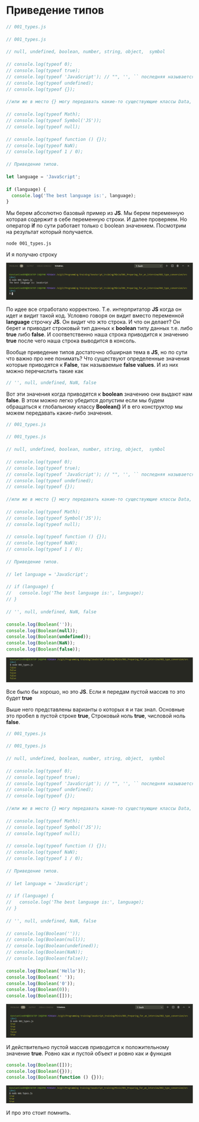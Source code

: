 # Приведение типов

```js
// 001_types.js

// 001_types.js

// null, undefined, boolean, number, string, object,  symbol

// console.log(typeof 0);
// console.log(typeof true);
// console.log(typeof 'JavaScript'); // "", '', `` последняя называется литералами или шаблонная строка
// console.log(typeof undefined);
// console.log(typeof {});

//или же в место {} могу передавать какие-то существующие классы Data, Math

// console.log(typeof Math);
// console.log(typeof Symbol('JS'));
// console.log(typeof null);

// console.log(typeof function () {});
// console.log(typeof NaN);
// console.log(typeof 1 / 0);

// Приведение типов.

let language = 'JavaScript';

if (language) {
  console.log('The best language is:', language);
}
```

Мы берем абсолютно базовый пример из **JS**. Мы берем переменную которая содержит в себе переменную строки. И далее проверяем. Но оператор **if** по сути работает только с boolean значением. Посмотрим на результат который получается.

```shell
node 001_types.js
```

И я получаю строку

![](img/001.png)

По идее все отработало корректоно. Т.е. интерпритатор **JS** когда он идет и видит такой код. Условно говоря он видит вместо переменной **language** строчку **JS**. Он видит что жто строка. И что он делает? Он берет и приводит строковый тип данных к **boolean** типу данных т.е. либо **true** либо **false**. И соответственно наша строка приводится к значению **true** после чего наша строка выводится в консоль.

Вообще приведение типов достаточно обширная тема в **JS**, но по сути что важно про нее понимать? Что существуют определенные значения которые приводятся к **False**, так называемые **false values**. И из них можно перечислить такие как

```js
// '', null, undefined, NaN, false
```

Вот эти значения когда приводятся к **boolean** значению они выдают нам **false**. В этом можно легко убедится допустим если мы будем обращаться к глобальному классу **Boolean()** И в его конструктор мы можем передавать какие-либо значения.

```js
// 001_types.js

// 001_types.js

// null, undefined, boolean, number, string, object,  symbol

// console.log(typeof 0);
// console.log(typeof true);
// console.log(typeof 'JavaScript'); // "", '', `` последняя называется литералами или шаблонная строка
// console.log(typeof undefined);
// console.log(typeof {});

//или же в место {} могу передавать какие-то существующие классы Data, Math

// console.log(typeof Math);
// console.log(typeof Symbol('JS'));
// console.log(typeof null);

// console.log(typeof function () {});
// console.log(typeof NaN);
// console.log(typeof 1 / 0);

// Приведение типов.

// let language = 'JavaScript';

// if (language) {
//   console.log('The best language is:', language);
// }

// '', null, undefined, NaN, false

console.log(Boolean(''));
console.log(Boolean(null));
console.log(Boolean(undefined));
console.log(Boolean(NaN));
console.log(Boolean(false));
```

![](img/002.png)

Все было бы хорошо, но это **JS**. Если я передам пустой массив то это будет **true**

Выше него представлены варианты о которых я и так знал. Основные это пробел в пустой строке **true**, Строковый ноль **true**, числовой ноль **false**.

```js
// 001_types.js

// 001_types.js

// null, undefined, boolean, number, string, object,  symbol

// console.log(typeof 0);
// console.log(typeof true);
// console.log(typeof 'JavaScript'); // "", '', `` последняя называется литералами или шаблонная строка
// console.log(typeof undefined);
// console.log(typeof {});

//или же в место {} могу передавать какие-то существующие классы Data, Math

// console.log(typeof Math);
// console.log(typeof Symbol('JS'));
// console.log(typeof null);

// console.log(typeof function () {});
// console.log(typeof NaN);
// console.log(typeof 1 / 0);

// Приведение типов.

// let language = 'JavaScript';

// if (language) {
//   console.log('The best language is:', language);
// }

// '', null, undefined, NaN, false

// console.log(Boolean(''));
// console.log(Boolean(null));
// console.log(Boolean(undefined));
// console.log(Boolean(NaN));
// console.log(Boolean(false));

console.log(Boolean('Hello'));
console.log(Boolean(' '));
console.log(Boolean('0'));
console.log(Boolean(0));
console.log(Boolean([]));
```

![](img/003.png)

И действительно пустой массив приводится к положительному значение **true**. Ровно как и пустой объект и ровно как и функция

```js
console.log(Boolean([]));
console.log(Boolean({}));
console.log(Boolean(function () {}));
```

![](img/004.png)

И про это стоит помнить.
